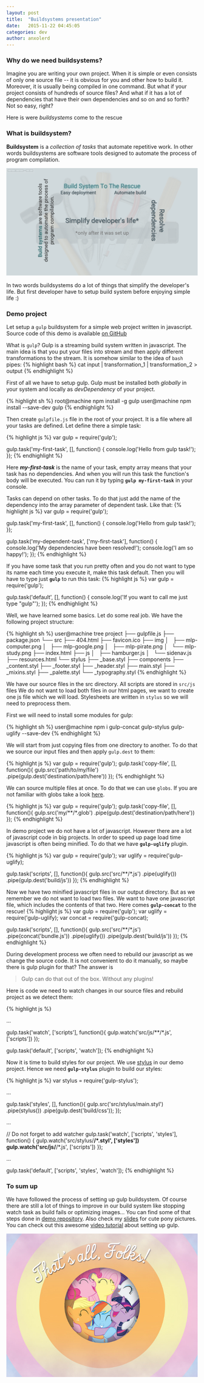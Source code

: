 ```yaml
---
layout: post
title:  "Buildsystems presentation"
date:   2015-11-22 04:45:05
categories: dev
author: anxolerd
---
```


### Why do we need buildsystems?
Imagine you are writing your own project. When it is simple or even consists of only one source file -- it is obvious for you and other how to build it. Moreover, it is usually being compiled in one command.
But what if your project consists of hundreds of source files? And what if it has a lot of dependencies that have their own dependencies and so on and so forth? Not so easy, right?

Here is were _buildsystems_ come to the rescue

### What is buildsystem?

__Buildsystem__ is a _collection of tasks_ that automate repetitive work. In other words buildsystems are software tools designed to automate the process of program compilation.

![profit.png][profit.png]

In two words buildsystems do a lot of things that simplify the developer's life. But first developer have to setup build system before enjoying simple life :)

### Demo project

Let setup a `gulp` buildsystem for a simple web project written in javascript. Source code of this demo is available [on GitHub][demo-gh]

What is `gulp`? Gulp is a streaming build system written in javascript. The main idea is that you put your files into stream and then apply different transformations to the stream. It is somehow similar to the idea of `bash` pipes:
{% highlight bash %}
cat input | transformation_1 | transformation_2 > output
{% endhighlight %}

First of all we have to setup gulp. Gulp must be installed both _globally_ in your system and locally as _devDependency_ of your project.

{% highlight sh %}
root@machine npm install -g gulp
user@machine npm install --save-dev gulp
{% endhighlight %}

Then create `gulpfile.js` file in the root of your project. It is a file where all your tasks are defined. Let define there a simple task:

{% highlight js %}
var gulp = require('gulp');

gulp.task('my-first-task', [], function() {
    console.log('Hello from gulp task!');
});
{% endhighlight %}

Here ___my-first-task___ is the name of your task, empty array means that your task has no dependencies. And when you will run this task the function's body will be executed.
You can run it by typing **`gulp my-first-task`** in your console. 

Tasks can depend on other tasks. To do that just add the name of the dependency into the array parameter of dependent task. Like that:
{% highlight js %}
var gulp = require('gulp');

gulp.task('my-first-task', [], function() {
    console.log('Hello from gulp task!');
});

gulp.task('my-dependent-task', ['my-first-task'], function() {
    console.log('My dependencies have been resolved!');
    console.log('I am so happy!');
});
{% endhighlight %}

If you have some task that you run pretty often and you do not want to type its name each time you execute it, make this task default. Then you will have to type just **`gulp`** to run this task:
{% highlight js %}
var gulp = require('gulp');

gulp.task('default', [], function() {
    console.log('If you want to call me just type "gulp"');
});
{% endhighlight %}

Well, we have learned some basics. Let do some real job. We have the following project structure:

{% highlight sh %}
user@machine tree project
├── gulpfile.js
├── package.json
└── src
    ├── 404.html
    ├── favicon.ico
    ├── img
    │   ├── mlp-computer.png
    │   ├── mlp-google.png
    │   ├── mlp-pirate.png
    │   └── mlp-study.png
    ├── index.html
    ├── js
    │   ├── hamburger.js
    │   └── sidenav.js
    ├── resources.html
    └── stylus
        ├── _base.styl
        ├── components
        ├── _content.styl
        ├── _footer.styl
        ├── _header.styl
        ├── main.styl
        ├── _mixins.styl
        ├── _palette.styl
        └── _typography.styl
{% endhighlight %}

We have our source files in the src directory. All scripts are stored in `src/js` files We do not want to load both files in our html pages, we want to create one js file which we will load. Stylesheets are written in `stylus` so we will need to preprocess them.

First we will need to install some modules for gulp:

{% highlight sh %}
user@machine npm i gulp-concat gulp-stylus gulp-uglify --save-dev
{% endhighlight %}

We will start from just copying files from one directory to another. To do that we source our input files and then apply `gulp.dest` to them:

{% highlight js %}
var gulp = require('gulp');
gulp.task('copy-file', [], function(){
    gulp.src('path/to/my/file')
    .pipe(gulp.dest('destination/path/here'))
});
{% endhighlight %}

We can source multiple files at once. To do that we can use `globs`. If you are not familiar with globs take a look [here][globs].

{% highlight js %}
var gulp = require('gulp');
gulp.task('copy-file', [], function(){
    gulp.src('my/**/*.glob')
    .pipe(gulp.dest('destination/path/here'))
});
{% endhighlight %}

In demo project we do not have a lot of javascript. However there are a lot of javascript code in big projects. In order to speed up page load time javascript is often being minified. To do that we have **`gulp-uglify`** plugin.

{% highlight js %}
var gulp = require('gulp');
var uglify = require('gulp-uglify);

gulp.task('scripts', [], function(){
    gulp.src('src/**/*.js')
    .pipe(uglify())
    .pipe(gulp.dest('build/js'))
});
{% endhighlight %}

Now we have two minified javascript files in our output directory. But as we remember we do not want to load two files. We want to have one javascript file, which includes the contents of that two. Here comes **`gulp-concat`** to the rescue!
{% highlight js %}
var gulp = require('gulp');
var uglify = require('gulp-uglify);
var concat = require('gulp-concat);

gulp.task('scripts', [], function(){
    gulp.src('src/**/*.js')
    .pipe(concat('bundle.js'))
    .pipe(uglify())
    .pipe(gulp.dest('build/js'))
});
{% endhighlight %}

During development process we often need to rebuild our javascript as we change the source code. It is not convenient to do it manually, so maybe there is gulp plugin for that? The answer is

> Gulp can do that out of the box. Without any plugins!

Here is code we need to watch changes in our source files and rebuild project as we detect them:

{% highlight js %}

...

gulp.task('watch', ['scripts'], function(){
    gulp.watch('src/js/**/*.js', ['scripts'])
});

gulp.task('default', ['scripts', 'watch']);
{% endhighlight %}

Now it is time to build styles for our project. We use [stylus][stylus] in our demo project. Hence we need **`gulp-stylus`** plugin to build our styles:

{% highlight js %}
var stylus = require('gulp-stylus');

...

gulp.task('styles', [], function(){
    gulp.src('src/stylus/main.styl')
    .pipe(stylus())
    .pipe(gulp.dest('build/css'));
});

...

// Do not forget to add watcher
gulp.task('watch', ['scripts', 'styles'], function() {
    gulp.watch('src/stylus/**/*.styl', ['styles'])
    gulp.watch('src/js/**/*.js', ['scripts'])
});

...

gulp.task('default', ['scripts', 'styles', 'watch']);
{% endhighlight %}

### To sum up
We have followed the process of setting up gulp buildsystem. Of course there are still a lot of things to improve in our build system like stopping watch task as build fails or optimizing images... You can find some of that steps done in [demo repository][demo-gh]. Also check my [slides][slides] for cute pony pictures.
You can check out this awesome [video tutorial][youtube-tutorial] about setting up gulp.
 
![final.jpg][final.jpg]


[profit.png]: /public/images/posts/kpi-buildsystems-presentation/profit.png
[demo-gh]: https://github.com/anxolerd/kpi-buildsystems-demo
[globs]: https://github.com/isaacs/node-glob#glob-primer
[stylus]: https://learnboost.github.io/stylus/
[slides]: http://anxolerd.github.io/kpi-slides-buildsystems
[youtube-tutorial]: https://goo.gl/7KN5gP
[final.jpg]: /public/images/posts/kpi-buildsystems-presentation/final.jpg
